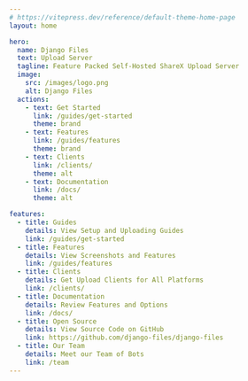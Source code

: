 ```yaml
---
# https://vitepress.dev/reference/default-theme-home-page
layout: home

hero:
  name: Django Files
  text: Upload Server
  tagline: Feature Packed Self-Hosted ShareX Upload Server
  image:
    src: /images/logo.png
    alt: Django Files
  actions:
    - text: Get Started
      link: /guides/get-started
      theme: brand
    - text: Features
      link: /guides/features
      theme: brand
    - text: Clients
      link: /clients/
      theme: alt
    - text: Documentation
      link: /docs/
      theme: alt

features:
  - title: Guides
    details: View Setup and Uploading Guides
    link: /guides/get-started
  - title: Features
    details: View Screenshots and Features
    link: /guides/features
  - title: Clients
    details: Get Upload Clients for All Platforms
    link: /clients/
  - title: Documentation
    details: Review Features and Options
    link: /docs/
  - title: Open Source
    details: View Source Code on GitHub
    link: https://github.com/django-files/django-files
  - title: Our Team
    details: Meet our Team of Bots
    link: /team
---
```

